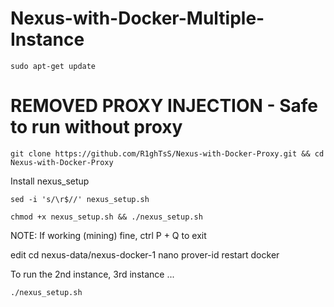 # Nexus-with-Docker-Multiple-Instance
	sudo apt-get update
# REMOVED PROXY INJECTION - Safe to run without proxy
	git clone https://github.com/R1ghTsS/Nexus-with-Docker-Proxy.git && cd Nexus-with-Docker-Proxy

Install nexus_setup

	sed -i 's/\r$//' nexus_setup.sh

	chmod +x nexus_setup.sh && ./nexus_setup.sh

NOTE: If working (mining) fine, ctrl P + Q to exit

edit
	cd nexus-data/nexus-docker-1
 	nano prover-id
restart docker
	

To run the 2nd instance, 3rd instance ...

	./nexus_setup.sh
